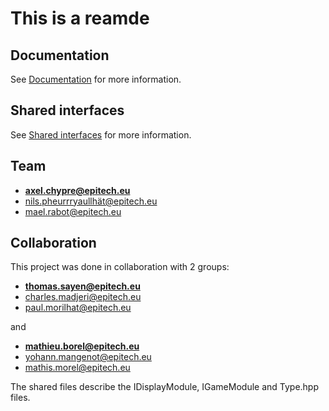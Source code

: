 # This is a reamde

## Documentation

See [Documentation](./doc/Documentation.md) for more information.

## Shared interfaces

See [Shared interfaces](https://github.com/ASM-Studios/ArcadeInterfaces/blob/main/ReadMe.md) for more information.

## Team

- [**axel.chypre@epitech.eu**](mailto:axel.chypre@epitech.eu)
- [nils.pheurrryaullhät@epitech.eu](mailto:nils.perriolat@epitech.eu)
- [mael.rabot@epitech.eu](mailto:mael.rabot@epitech.eu)

## Collaboration

This project was done in collaboration with 2 groups:

- [**thomas.sayen@epitech.eu**](mailto:thomas.sayen@epitech.eu)
- [charles.madjeri@epitech.eu](mailto:charles.madjeri@epitech.eu)
- [paul.morilhat@epitech.eu](mailto:paul.morilhat@epitech.eu)

and

- [**mathieu.borel@epitech.eu**](mailto:mathieu.borel@epitech.eu)
- [yohann.mangenot@epitech.eu](mailto:yohann.mangenot@epitech.eu)
- [mathis.morel@epitech.eu](mailto:mathis.morel@epitech.eu)

The shared files describe the IDisplayModule, IGameModule and Type.hpp files.
